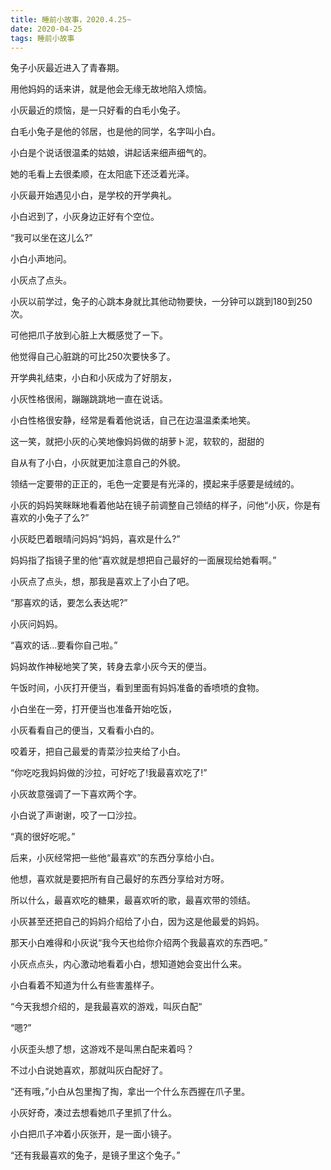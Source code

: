 ```yaml
---
title: 睡前小故事，2020.4.25~
date: 2020-04-25
tags: 睡前小故事
---
```


兔子小灰最近进入了青春期。

用他妈妈的话来讲，就是他会无缘无故地陷入烦恼。

小灰最近的烦恼，是一只好看的白毛小兔子。<!-- more -->

白毛小兔子是他的邻居，也是他的同学，名字叫小白。

小白是个说话很温柔的姑娘，讲起话来细声细气的。

她的毛看上去很柔顺，在太阳底下还泛着光泽。

小灰最开始遇见小白，是学校的开学典礼。


小白迟到了，小灰身边正好有个空位。

“我可以坐在这儿么?”

小白小声地问。

小灰点了点头。

小灰以前学过，兔子的心跳本身就比其他动物要快，一分钟可以跳到180到250次。

可他把爪子放到心脏上大概感觉了ー下。

他觉得自己心脏跳的可比250次要快多了。

开学典礼结束，小白和小灰成为了好朋友，

小灰性格很闹，蹦蹦跳跳地一直在说话。


小白性格很安静，经常是看着他说话，自己在边温温柔柔地笑。

这一笑，就把小灰的心笑地像妈妈做的胡萝ト泥，软软的，甜甜的

自从有了小白，小灰就更加注意自己的外貌。

领结一定要带的正正的，毛色一定要是有光泽的，摸起来手感要是绒绒的。

小灰的妈妈笑眯眯地看着他站在镜子前调整自己领结的样子，问他“小灰，你是有喜欢的小兔子了么?”


小灰眨巴着眼晴问妈妈“妈妈，喜欢是什么?”

妈妈指了指镜子里的他“喜欢就是想把自己最好的一面展现给她看啊。”

小灰点了点头，想，那我是喜欢上了小白了吧。

“那喜欢的话，要怎么表达呢?”

小灰问妈妈。

“喜欢的话...要看你自己啦。”

妈妈故作神秘地笑了笑，转身去拿小灰今天的便当。


午饭时间，小灰打开便当，看到里面有妈妈准备的香喷喷的食物。

小白坐在一旁，打开便当也准备开始吃饭，

小灰看看自己的便当，又看看小白的。

咬着牙，把自己最爱的青菜沙拉夹给了小白。

“你吃吃我妈妈做的沙拉，可好吃了!我最喜欢吃了!”

小灰故意强调了一下喜欢两个字。

小白说了声谢谢，咬了一口沙拉。

“真的很好吃呢。”


后来，小灰经常把一些他“最喜欢”的东西分享给小白。

他想，喜欢就是要把所有自己最好的东西分享给对方呀。

所以什么，最喜欢吃的糖果，最喜欢听的歌，最喜欢带的领结。

小灰甚至还把自己的妈妈介绍给了小白，因为这是他最爱的妈妈。

那天小白难得和小灰说“我今天也给你介绍两个我最喜欢的东西吧。”

小灰点点头，内心激动地看着小白，想知道她会变出什么来。


小白看着不知道为什么有些害羞样子。

“今天我想介绍的，是我最喜欢的游戏，叫灰白配“

“嗯?”

小灰歪头想了想，这游戏不是叫黑白配来着吗？

不过小白说她喜欢，那就叫灰白配好了。

“还有哦，”小白从包里掏了掏，拿出一个什么东西握在爪子里。

小灰好奇，凑过去想看她爪子里抓了什么。

小白把爪子冲着小灰张开，是一面小镜子。

“还有我最喜欢的兔子，是镜子里这个兔子。”